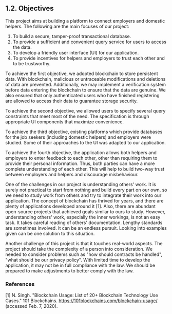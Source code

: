 ## 1.2. Objectives

This project aims at building a platform to connect employers and domestic helpers.
The following are the main focuses of our project:
1. To build a secure, tamper-proof transactional database.
2. To provide a sufficient and convenient query service for users to access the data.
3. To develop a friendly user interface (UI) for our application.
4. To provide incentives for helpers and employers to trust each other and to be trustworthy.

To achieve the first objective, we adopted blockchain to store persistent data.
With blockchain, malicious or untraceable modifications and deletions of data are prevented.
Additionally, we may implement a verification system before data entering the blockchain to ensure that the data are genuine.
We also ensured that only authenticated users who have finished registering are allowed to access their data to guarantee storage security.

To achieve the second objective, we allowed users to specify several query constraints that meet most of the need.
The specification is through appropriate UI components that maximize convenience.

To achieve the third objective, existing platforms which provide databases for the job seekers (including domestic helpers) and employers were studied.
Some of their approaches to the UI was adapted to our application.

To achieve the fourth objective, the application allows both helpers and employers to enter feedback to each other, other than requiring them to provide their personal information.
Thus, both parties can have a more complete understanding of each other.
This will help to build two-way trust between employers and helpers and discourage misbehaviour.

One of the challenges in our project is understanding others' work.
It is surely not practical to start from nothing and build every part on our own, so we need to study work from others and try to integrate their work into our application.
The concept of blockchain has thrived for years, and there are plenty of applications developed around it [1].
Also, there are abundant open-source projects that achieved goals similar to ours to study.
However, understanding others' work, especially the inner workings, is not an easy task.
It takes careful reading of others' documentation.
Lengthy standards are sometimes involved.
It can be an endless pursuit.
Looking into examples given can be one solution to this situation.

Another challenge of this project is that it touches real-world aspects.
The project should take the complexity of a person into consideration.
We needed to consider problems such as "how should contracts be handled", "what should be our privacy policy".
With limited time to develop the application, it may not be in full compliance with the law.
We should be prepared to make adjustments to better comply with the law.

### References

<!-- The preferred reference style is IEEE reference style (version 11.12.2018). See <https://www.cse.ust.hk/ct/fyp/reports/content/ieee_style.html> and <http://journals.ieeeauthorcenter.ieee.org/wp-content/uploads/sites/7/IEEE-Reference-Guide.pdf>.
- Format for websites: [author names]. "[page title]." [website title]. [URL] (accessed [date of access (e.g. Mar. 1, 2000/ Mar. 2000)]).
- Format for books: [author names], "[chapter title]," in [book title (in italic type)], [edition number]th ed. [publisher city], [publisher US state], [publisher country]: [publisher name], [year], ch. [chapter number], sec. [section number], [page range].
- Format for online conference proceedings: [author names], "[paper title]," in [conference name (in italic type)], [year], [page range]. [Online]. Available: [URL]
- Format for lecture notes: [author names]. ([year]). [lecture title] [[type of medium]]. Available: [URL]
- Format for online manuals: [author names]. [manual title (in italic type)], [edition number]th ed. ([year]). Accessed: [date of access]. [Online]. Available: [URL]
- Format for online reports: [author names], "[report title]," [company name], [company city], [company US state], [company country], Rep. [report number], [date]. Accessed: [date of access]. [Online]. Available: [URL]
- Format for online videos: [video owner/creator], [location]. [video title (in italic type)]. [release date]. Accessed: [date of access]. [Online Video]. Available: [URL] -->
[1] N. Singh. "Blockchain Usage: List of 20+ Blockchain Technology Use Cases." 101 Blockchains. <https://101blockchains.com/blockchain-usage/> (accessed Feb. 7, 2020).
